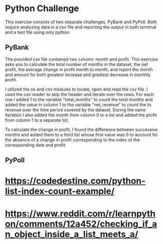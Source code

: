 # Python Challenge #

This exercise consists of two separate challenges, PyBank and PyPoll. Both require analyzing data in a csv file and reporting the output in both terminal and a text file using only python. 

## PyBank ##

The provided csv file contained two column: month and profit. This exercise asks you to calculate the total number of months in the dataset, the net profit, the average change in profit month to month, and report the month and amount for both greatest increase and greatest decrease in monthly profit. 

I utilized the os and csv modules to locate, open and read the csv file. I used the csv reader to skip the header and iterate over the rows. For each row I added 1 to the variable "total_months" to count the total months and added the value in column 1 to the variable "net_revenue" to count the to revenue over the time period covered by the dataset. During the same iteration I also added the month from column 0 to a list and added the profit from column 1 to a separate list. 

To calculate the change in profit, I found the difference between successive months and added them to a third list whose first value was 0 to account for the absence of a change in profit corresponding to the index of the corresponding date and profit. 










## PyPoll ##


 # https://codedestine.com/python-list-index-count-example/
 # https://www.reddit.com/r/learnpython/comments/12a452/checking_if_an_object_inside_a_list_meets_a/
